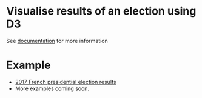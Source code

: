 # Visualise results of an election using D3
See [documentation](./out/index.html) for more information

# Example
- [2017 French presidential election results](http://atharvat80.github.io/D3_assignment)
- More examples coming soon. 